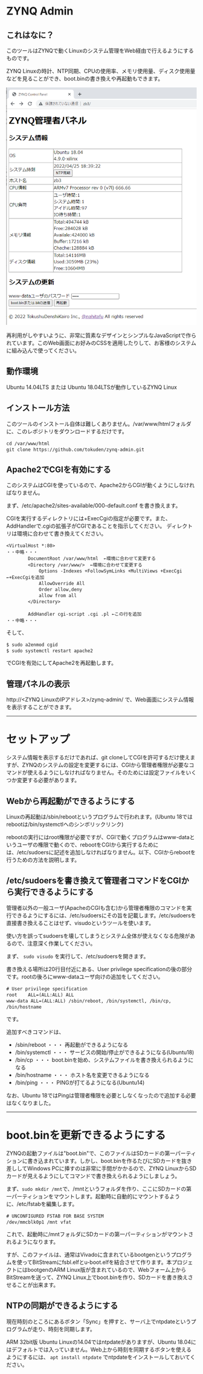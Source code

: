 # ZYNQ Admin
## これはなに？
このツールはZYNQで動くLinuxのシステム管理をWeb経由で行えるようにするものです。

ZYNQ Linuxの時計、NTP同期、CPUの使用率、メモリ使用量、ディスク使用量などを見ることができ、boot.binの書き換えや再起動もできます。

![ZYNQ Adminの画面](image1.png)

再利用がしやすいように、非常に質素なデザインとシンプルなJavaScriptで作られています。このWeb画面にお好みのCSSを適用したりして、お客様のシステムに組み込んで使ってください。

## 動作環境
Ubuntu 14.04LTS または Ubuntu 18.04LTSが動作しているZYNQ Linux

## インストール方法
このツールのインストール自体は難しくありません。/var/www/htmlフォルダに、このレポジトリをダウンロードするだけです。

```
cd /var/www/html
git clone https://github.com/tokuden/zynq-admin.git
```

## Apache2でCGIを有効にする
このシステムはCGIを使っているので、Apache2からCGIが動くようにしなければなりません。

まず、/etc/apache2/sites-available/000-default.conf を書き換えます。


CGIを実行するディレクトリには+ExecCgiの指定が必要です。また、AddHandlerで.cgiの拡張子がCGIであることを指示してください。
ディレクトリは環境に合わせて書き換えてください。


```
<VirtualHost *:80>
・・中略・・・
        DocumentRoot /var/www/html  ←環境に合わせて変更する
        <Directory /var/www/>  ←環境に合わせて変更する
            Options -Indexes +FollowSymLinks +MultiViews +ExecCgi  ←+ExecCgiを追加
            AllowOverride All
            Order allow,deny
            allow from all
        </Directory>

        AddHandler cgi-script .cgi .pl ←この行を追加
・・中略・・・
```

そして、
```
$ sudo a2enmod cgid
$ sudo systemctl restart apache2
```
でCGIを有効にしてApache2を再起動します。

## 管理パネルの表示

http://<ZYNQ LinuxのIPアドレス>/zynq-admin/
で、Web画面にシステム情報を表示することができます。

--------

# セットアップ
システム情報を表示するだけであれば、git cloneしてCGIを許可するだけ使えますが、ZYNQのシステムの設定を変更するには、CGIから管理者権限が必要なコマンドが使えるようにしなければなりません。そのためには設定ファイルをいくつか変更する必要があります。

## Webから再起動ができるようにする
Linuxの再起動は/sbin/rebootというプログラムで行われます。(Ubuntu 18ではrebootは/bin/systemctlへのシンボリックリンク)

rebootの実行にはroot権限が必要ですが、CGIで動くプログラムはwww-dataというユーザの権限で動くので、rebootをCGIから実行するためには、/etc/sudoersに記述を追加しなければなりません。以下、CGIからrebootを行うための方法を説明します。

## /etc/sudoersを書き換えて管理者コマンドをCGIから実行できるようにする

管理者以外の一般ユーザ(ApacheのCGIも含む)から管理者権限のコマンドを実行できるようにするには、/etc/sudoersにその旨を記載します。/etc/sudoersを直接書き換えることはせず、visudoというツールを使います。

使い方を誤ってsudoersを壊してしまうとシステム全体が使えなくなる危険があるので、注意深く作業してください。

まず、
`sudo visudo`
を実行して、/etc/sudoersを開きます。

書き換える場所は20行目付近にある、User privilege specificationの後の部分です。rootの後ろにwww-dataユーザ向けの追加をしてください。

```
# User privilege specification
root    ALL=(ALL:ALL) ALL
www-data ALL=(ALL:ALL) /sbin/reboot, /bin/systemctl, /bin/cp, /bin/hostname
```

です。

追加すべきコマンドは、

- /sbin/reboot ・・・ 再起動ができるようになる
- /bin/systemctl ・・・ サービスの開始/停止ができるようになる(Ubuntu18)
- /bin/cp ・・・ boot.binを始め、システムファイルを書き換えられるようになる
- /bin/hostname ・・・ ホスト名を変更できるようになる
- /bin/ping ・・・ PINGが打てるようになる(Ubuntu14)

なお、Ubuntu 18ではPingは管理者権限を必要としなくなったので追加する必要はなくなりました。

-----

# boot.binを更新できるようにする
ZYNQの起動ファイルは"boot.bin"で、このファイルはSDカードの第一パーティションに書き込まれています。しかし、boot.binを作るたびにSDカードを抜き差ししてWindows PCに挿すのは非常に手間がかかるので、ZYNQ LinuxからSDカードが見えるようにしてコマンドで書き換えられるようにしましょう。

まず、` sudo mkdir /mnt `で、/mntというフォルダを作り、ここにSDカードの第一パーティションをマウントします。起動時に自動的にマウントするように、/etc/fstabを編集します。

```
# UNCONFIGURED FSTAB FOR BASE SYSTEM
/dev/mmcblk0p1 /mnt vfat
```

これで、起動時に/mntフォルダにSDカードの第一パーティションがマウントされるようになります。


すが、このファイルは、通常はVivadoに含まれているbootgenというプログラムを使ってBitStreamにfsbl.elfとu-boot.elfを結合させて作ります。本プロジェクトにはbootgenのARM Linux版が含まれているので、Webフォーム上からBitStreamを送って、ZYNQ Linux上でboot.binを作り、SDカードを書き換えさせることが出来ます。





## NTPの同期ができるようにする
現在時刻のところにあるボタン「Sync」を押すと、サーバ上でntpdateというプログラムが走り、時刻を同期します。

ARM 32bit版 Ubuntu Linuxの14.04ではntpdateがありますが、Ubuntu 18.04にはデフォルトでは入っていません。Web上から時刻を同期するボタンを使えるようにするには、 ` apt install ntpdate ` でntpdateをインストールしておいてください。



